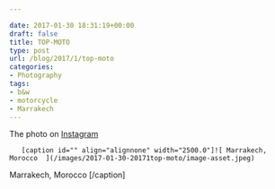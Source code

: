 ```yaml
---

date: 2017-01-30 18:31:19+00:00
draft: false
title: TOP-MOTO
type: post
url: /blog/2017/1/top-moto
categories:
- Photography
tags:
- b&w
- motorcycle
- Marrakech
---
```


The photo on [Instagram](https://instagram.com/p/BP5gwlwgS4o/)


  
       [caption id="" align="alignnone" width="2500.0"]![ Marrakech, Morocco  ](/images/2017-01-30-20171top-moto/image-asset.jpeg)
 Marrakech, Morocco [/caption]
